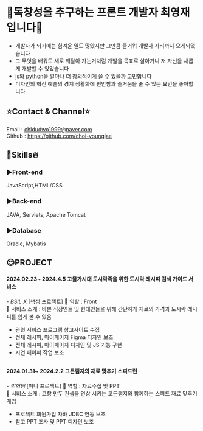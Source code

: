 
<h1>🤫독창성을 추구하는 프론트 개발자 최영재입니다🤫</h1> 

- 개발자가 되기에는 힘겨운 일도 많았지만 그만큼 즐거워 개발자 자리까지 오게되었습니다 
- 그 무엇을 배워도 새로 깨달아 가는거처럼 
개발을 목표로 살아가니 저 자신을 새롭게 개발할 수 있었습니다
- js와 python을 얼마나 더 창의적이게 쓸 수 있을까 고민합니다
- 디자인의 혁신 예술의 경지 생활화에 편안함과 즐거움을 줄 수 있는 요인을 좋아합니다

## ⭐️Contact & Channel⭐️
Email : chldudwo1999@naver.com
<br>
Github : https://github.com/choi-youngjae

## 🧐Skills🔥

<h3>▶Front-end</h3>
JavaScript,HTML/CSS

<h3>▶Back-end</h3>
JAVA, Servlets, Apache Tomcat

<h3>▶Database</h3>
Oracle, Mybatis

## 😍PROJECT 
<h4>2024.02.23~ 2024.4.5 고물가시대 도시락족을 위한 도시락 레시피 검색 가이드 서비스 </h4> - <i>BSIL.X</i> 
[핵심 프로젝트] 🥳 역할 : Front
<br>
🎉 서비스 소개 : 바쁜 직장인들 및 현대인들을 위해 간단하게 재료의 가격과 도시락 레시피를 쉽게 볼 수 있음

-  관련 서비스 프로그램 참고사이트 수집 
-  전체 레시피, 마이페이지 Figma 디자인 보조
-  전체 레시피, 마이페이지 디자인 및 JS 기능 구현
-  시연 페이퍼 작업 보조
  
##
<h4>2024.01.31~ 2024.2.2 고든램지의 재료 맞추기 스피드런</h4> - <i>민혁팀</i> 
[미니 프로젝트] 🥳 역할 : 자료수집 및 PPT
<br>
🎉 서비스 소개 : 고향 만두 컨셉을 연상 시키는 고든램지와 함께하는 스피드 재료 맞추기 게임

-  프로젝트 회원가입 자바 JDBC 연동 보조
-  참고 PPT 조사 및 PPT 디자인 보조

